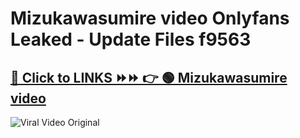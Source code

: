 
 # Mizukawasumire video Onlyfans Leaked - Update Files f9563

## <h2><a href="https://clipsfans.com/Mizukawasumire_video&ref=git">🔗 Click to LINKS ⏩⏩ 👉 🟢 Mizukawasumire video </a></h2>

<a href="https://clipsfans.com/Mizukawasumire_video&ref=git" rel="nofollow" data-target="animated-image.originalLink"><img src="https://i.ibb.co.com/xMMVF88/686577567.gif" alt="Viral Video Original" style="max-width: 100%; display: inline-block;" data-target="animated-image.originalImage"></a>

